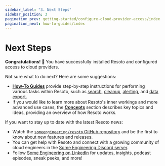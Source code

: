 ```yaml
---
sidebar_label: "3. Next Steps"
sidebar_position: 3
pagination_prev: getting-started/configure-cloud-provider-access/index
pagination_next: how-to-guides/index
---
```


# Next Steps

**Congratulations!** 🎉 You have successfully installed Resoto and configured access to cloud providers.

Not sure what to do next? Here are some suggestions:

- **[How-To Guides](../how-to-guides/index.md)** provide step-by-step instructions for performing various tasks within Resoto, such as [search](../how-to-guides/search/index.md), [cleanup](../how-to-guides/cleanup/index.md), [alerting](../how-to-guides/alerting/index.md), and [data export](../how-to-guides/data-export/index.md).
- If you would like to learn more about Resoto's inner workings and more advanced use cases, the **[Concepts](../concepts/index.md)** section describes key topics and ideas, providing an overview of how Resoto works.

If you want to stay up to date with the latest Resoto news:

- Watch the [`someengineering/resoto` GitHub repository](https://github.com/someengineering/resoto) and be the first to know about new features and releases.
- You can get help with Resoto and connect with a growing community of cloud engineers in the [Some Engineering Discord server](https://discord.gg/someengineering).
- Follow [Some Engineering on LinkedIn](https://linkedin.com/company/someengineering) for updates, insights, podcast episodes, sneak peeks, and more!

